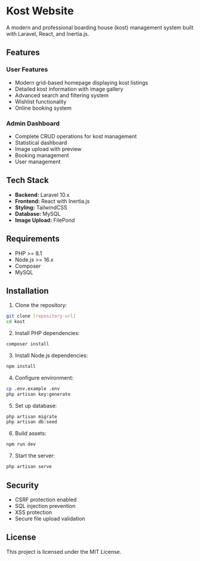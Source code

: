 # Kost Website

A modern and professional boarding house (kost) management system built with Laravel, React, and Inertia.js.

## Features

### User Features
- Modern grid-based homepage displaying kost listings
- Detailed kost information with image gallery
- Advanced search and filtering system
- Wishlist functionality
- Online booking system

### Admin Dashboard
- Complete CRUD operations for kost management
- Statistical dashboard
- Image upload with preview
- Booking management
- User management

## Tech Stack

- **Backend:** Laravel 10.x
- **Frontend:** React with Inertia.js
- **Styling:** TailwindCSS
- **Database:** MySQL
- **Image Upload:** FilePond

## Requirements

- PHP >= 8.1
- Node.js >= 16.x
- Composer
- MySQL

## Installation

1. Clone the repository:
```bash
git clone [repository-url]
cd kost
```

2. Install PHP dependencies:
```bash
composer install
```

3. Install Node.js dependencies:
```bash
npm install
```

4. Configure environment:
```bash
cp .env.example .env
php artisan key:generate
```

5. Set up database:
```bash
php artisan migrate
php artisan db:seed
```

6. Build assets:
```bash
npm run dev
```

7. Start the server:
```bash
php artisan serve
```

## Security

- CSRF protection enabled
- SQL injection prevention
- XSS protection
- Secure file upload validation

## License

This project is licensed under the MIT License.
